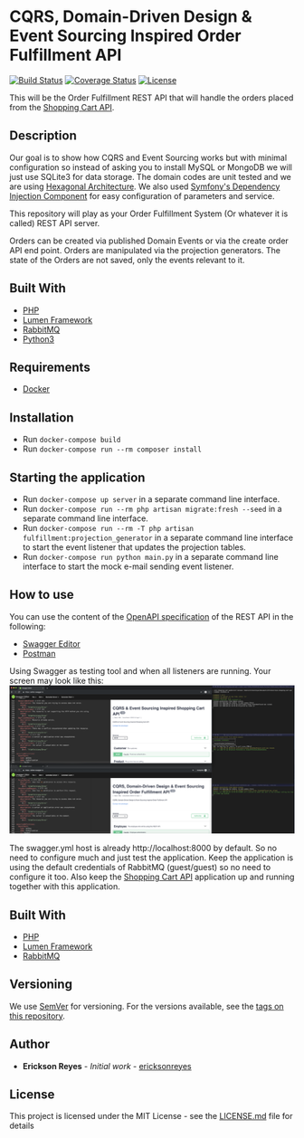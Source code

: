 # CQRS, Domain-Driven Design &amp; Event Sourcing Inspired Order Fulfillment API

[![Build Status](https://img.shields.io/travis/ericksonreyes/cqrs-order-fulfillment-api.svg)](https://travis-ci.org/ericksonreyes/cqrs-order-fulfillment-api)
[![Coverage Status](https://coveralls.io/repos/github/ericksonreyes/cqrs-order-fulfillment-api/badge.svg?branch=master)](https://coveralls.io/github/ericksonreyes/cqrs-order-fulfillment-api?branch=master)
[![License](https://img.shields.io/github/license/ericksonreyes/cqrs-order-fulfillment-api.svg)](LICENSE.MD)

This will be the Order Fulfillment REST API that will handle the orders placed from the [Shopping Cart API](https://github.com/ericksonreyes/cqrs-shopping-cart-api).

## Description
Our goal is to show how CQRS and Event Sourcing works but with minimal configuration so instead of asking you
to install MySQL or MongoDB we will just use SQLite3 for data storage. The domain codes are unit tested and we are using 
[Hexagonal Architecture](https://fideloper.com/hexagonal-architecture). We also used [Symfony's Dependency Injection Component](https://symfony.com/doc/current/components/dependency_injection.html)
for easy configuration of parameters and service. 
 
This repository will play as your Order Fulfillment System (Or whatever it is called) REST API server.

Orders can be created via published Domain Events or via the create order API end point. Orders are manipulated via the 
projection generators. The state of the Orders are not saved, only the events relevant to it.


## Built With

* [PHP](https://www.php.net/)
* [Lumen Framework](https://lumen.laravel.com/)
* [RabbitMQ](https://www.rabbitmq.com/)
* [Python3](https://www.python.org/download/releases/3.0/)

## Requirements
* [Docker](https://www.docker.com/)

## Installation
* Run ```docker-compose build```
* Run ```docker-compose run --rm composer install```

## Starting the application
* Run ```docker-compose up server``` in a separate command line interface.
* Run ```docker-compose run --rm php artisan migrate:fresh --seed``` in a separate command line interface.
* Run ```docker-compose run --rm -T php artisan fulfillment:projection_generator``` in a separate command line interface to 
start the event listener that updates the projection tables.
* Run ```docker-compose run python main.py``` in a separate command line interface to start the mock e-mail sending event listener. 

## How to use
You can use the content of the [OpenAPI specification](./swagger.yml) of the REST API in the following:

* [Swagger Editor](https://editor.swagger.io)
* [Postman](https://www.getpostman.com)

Using Swagger as testing tool and when all listeners are running. Your screen may look like this:
![Testing screenshot](images/Testing.png)

The swagger.yml host is already http://localhost:8000 by default. So no need to configure much and just test the application.
Keep the application is using the default credentials of RabbitMQ (guest/guest) so no need to configure it too. Also keep the 
[Shopping Cart API](https://github.com/ericksonreyes/cqrs-shopping-cart-api) application up and running together with this application.

## Built With

* [PHP](https://www.php.net/)
* [Lumen Framework](https://lumen.laravel.com/)
* [RabbitMQ](https://www.rabbitmq.com/)

## Versioning

We use [SemVer](http://semver.org/) for versioning. For the versions available, see the [tags on this repository](https://github.com/ericksonreyes/cqrs-shopping-cart-api/tags). 

## Author

* **Erickson Reyes** - *Initial work* - [ericksonreyes](https://github.com/ericksonreyes)

## License

This project is licensed under the MIT License - see the [LICENSE.md](LICENSE.md) file for details
